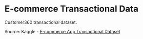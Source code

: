 # E-commerce Transactional Data
Customer360 transactional dataset. 

Source: Kaggle - [E-commerce App Transactional Dataset](https://www.kaggle.com/datasets/bytadit/transactional-ecommerce) 
